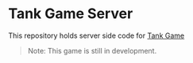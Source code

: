# Tank Game Server

This repository holds server side code for [Tank Game](https://github.com/VMadhuranga/tank-game)

> Note: This game is still in development.
